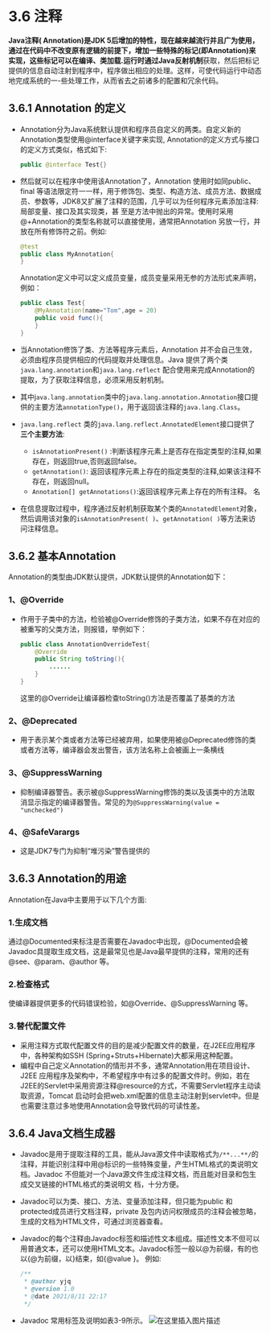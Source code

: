 

# 3.6 注释

**Java注释( Annotation)**是JDK 5后增加的特性，现在越来越流行并且广为使用，通过在代码中不改变原有逻辑的前提下，增加一些特殊的标记(即Annotation)来实现，这些标记可以在编译、类加载.运行时通过**Java反射机制**获取，然后把标记提供的信息自动注射到程序中，程序做出相应的处理。这样，可使代码运行中动态地完成系统的一-些处理工作，从而省去之前诸多的配置和冗余代码。

## 3.6.1 Annotation 的定义

- Annotation分为Java系统默认提供和程序员自定义的两类。自定义新的Annotation类型使用@interface关键字来实现, Annotation的定义方式与接口的定义方式类似，格式如下:

  ```java
  public @interface Test{}
  ```

- 然后就可以在程序中使用该Annotation了，Annotation 使用时如同public、 final 等语法限定符一一样，用于修饰包、类型、构造方法、成员方法、数据成员、参数等，JDK8又扩展了注释的范围，几乎可以为任何程序元素添加注释:局部变量、接口及其实现类，甚
  至是方法中抛出的异常。使用时采用@+Annotation的类型名称就可以直接使用，通常把Annotation 另放一行，并放在所有修饰符之前。例如:

  ```java
  @test
  public class MyAnnotation{
  }
  ```

  Annotation定义中可以定义成员变量，成员变量采用无参的方法形式来声明，例如：

  ```java
  public class Test{
      @MyAnnotation(name="Tom",age = 20)
      public void func(){
      }
  }
  ```

- 当Annotation修饰了类、方法等程序元素后，Annotation 并不会自己生效，必须由程序员提供相应的代码提取并处理信息。Java 提供了两个类`java.lang.annotation`和`java.lang.reflect` 配合使用来完成Annotation的提取，为了获取注释信息，必须采用反射机制。
- 其中j`ava.lang.annotation`类中的`java.lang.annotation.Annotation`接口提供的主要方法`annotationType()`，用于返回该注释的`java.lang.Class`。
- `java.lang.reflect` 类的`java.lang.reflect.AnnotatedElement`接口提供了**三个主要方法**:
  - `isAnnotationPresent()` :判断该程序元素上是否存在指定类型的注释,如果存在，则返回true,否则返回false。
  - `getAnnotation()`: 返回该程序元素上存在的指定类型的注释,如果该注释不存在，则返回null。
  - `Annotation[] getAnnotations()`:返回该程序元素上存在的所有注释。
    名
- 在信息提取过程中，程序通过反射机制获取某个类的`AnnotatedElement`对象，然后调用该对象的`isAnnotationPresent( )`、`getAnnotation( )`等方法来访问注释信息。

## 3.6.2 基本Annotation

Annotation的类型由JDK默认提供，JDK默认提供的Annotation如下：

### 1、@Override

- 作用于子类中的方法，检验被@Override修饰的子类方法，如果不存在对应的被重写的父类方法，则报错，举例如下：

  ```java
  public class AnnotationOverrideTest{
      @Override
      public String toString(){
          ......
      }
  }
  ```

  这里的@Override让编译器检查toString()方法是否覆盖了基类的方法

### 2、@Deprecated

- 用于表示某个类或者方法等已经被弃用，如果使用被@Deprecated修饰的类或者方法等，编译器会发出警告，该方法名称上会被画上一条横线

### 3、@SuppressWarning

- 抑制编译器警告。表示被@SuppressWarning修饰的类以及该类中的方法取消显示指定的编译器警告。常见的为`@SuppressWarning(value = "unchecked")`

### 4、@SafeVarargs

- 这是JDK7专门为抑制“堆污染”警告提供的

## 3.6.3 Annotation的用途

Annotation在Java中主要用于以下几个方面:
### 1.生成文档
通过@Documented来标注是否需要在Javadoc中出现，@Documented会被Javadoc具提取生成文档，这是最常见也是Java最早提供的注释，常用的还有@see、@param、@author 等。

### 2.检查格式

使编译器提供更多的代码错误检验，如@Override、@SuppressWarning 等。

### 3.替代配置文件

- 采用注释方式取代配置文件的目的是减少配置文件的数量，在J2EE应用程序中，各种架构如SSH (Spring+Struts+Hibernate)大都采用这种配置。
- 编程中自己定义Annotation的情形并不多，通常Annotation用在项目设计、J2EE 应用程序及架构中，不希望程序中有过多的配置文件时。例如，若在J2EE的Servlet中采用资源注释@resource的方式，不需要Servlet程序主动读取资源，Tomcat 启动时会把web.xml配置的信息主动注射到servlet中。但是也需要注意过多地使用Annotation会导致代码的可读性差。

## 3.6.4 Java文档生成器

- Javadoc是用于提取注释的工具，能从Java源文件中读取格式为`/**...**/`的注释，并能识别注释中用@标识的一些特殊变量，产生HTML格式的类说明文档。Javadoc 不但能对一个Java源文件生成注释文档，而且能对目录和包生成交叉链接的HTML格式的类说明文
  档，十分方便。

- Javadoc可以为类、接口、方法、变量添加注释，但只能为public 和protected成员进行文档注释，private 及包内访问权限成员的注释会被忽略，生成的文档为HTML文件，可通过浏览器查看。

- Javadoc的每个注释由Javadoc标签和描述性文本组成。描述性文本不但可以用普通文本，还可以使用HTML文本。Javadoc标签一般以@为前缀，有的也以{@为前缀，以}结束，如{@value }。
  例如:

  ```java
  /**
   * @author yjq
   * @version 1.0
   * @date 2021/8/11 22:17
   */
  ```

- Javadoc 常用标签及说明如表3-9所示。
  ![在这里插入图片描述](https://note-image-1307786938.cos.ap-beijing.myqcloud.com/typora/%20cb11742daaad4513ba700a79997726a1.png)

